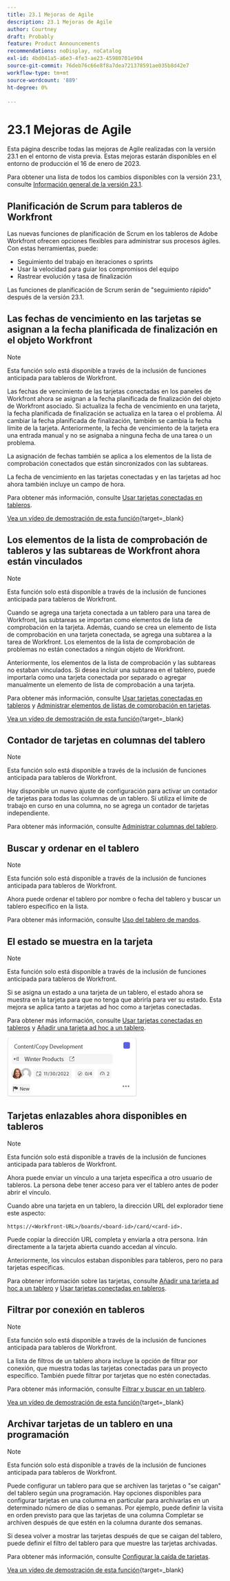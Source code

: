 ```yaml
---
title: 23.1 Mejoras de Agile
description: 23.1 Mejoras de Agile
author: Courtney
draft: Probably
feature: Product Announcements
recommendations: noDisplay, noCatalog
exl-id: 4bd041a5-a6e3-4fe3-ae23-45980701e904
source-git-commit: 76deb76c66e8f8a7dea721378591ae035b8d42e7
workflow-type: tm+mt
source-wordcount: '889'
ht-degree: 0%

---
```


# 23.1 Mejoras de Agile

Esta página describe todas las mejoras de Agile realizadas con la versión 23.1 en el entorno de vista previa. Estas mejoras estarán disponibles en el entorno de producción el 16 de enero de 2023.

Para obtener una lista de todos los cambios disponibles con la versión 23.1, consulte [Información general de la versión 23.1](/help/quicksilver/product-announcements/product-releases/23.1-release-activity/23-1-release-overview.md).

## Planificación de Scrum para tableros de Workfront

Las nuevas funciones de planificación de Scrum en los tableros de Adobe Workfront ofrecen opciones flexibles para administrar sus procesos ágiles. Con estas herramientas, puede:

* Seguimiento del trabajo en iteraciones o sprints
* Usar la velocidad para guiar los compromisos del equipo
* Rastrear evolución y tasa de finalización

Las funciones de planificación de Scrum serán de &quot;seguimiento rápido&quot; después de la versión 23.1.

## Las fechas de vencimiento en las tarjetas se asignan a la fecha planificada de finalización en el objeto Workfront

>[!NOTE]
>
>Esta función solo está disponible a través de la inclusión de funciones anticipada para tableros de Workfront.

Las fechas de vencimiento de las tarjetas conectadas en los paneles de Workfront ahora se asignan a la fecha planificada de finalización del objeto de Workfront asociado. Si actualiza la fecha de vencimiento en una tarjeta, la fecha planificada de finalización se actualiza en la tarea o el problema. Al cambiar la fecha planificada de finalización, también se cambia la fecha límite de la tarjeta. Anteriormente, la fecha de vencimiento de la tarjeta era una entrada manual y no se asignaba a ninguna fecha de una tarea o un problema.

La asignación de fechas también se aplica a los elementos de la lista de comprobación conectados que están sincronizados con las subtareas.

La fecha de vencimiento en las tarjetas conectadas y en las tarjetas ad hoc ahora también incluye un campo de hora.

Para obtener más información, consulte [Usar tarjetas conectadas en tableros](/help/quicksilver/agile/get-started-with-boards/connected-cards.md).

[Vea un vídeo de demostración de esta función](https://video.tv.adobe.com/v/3411952/){target=_blank}

## Los elementos de la lista de comprobación de tableros y las subtareas de Workfront ahora están vinculados

>[!NOTE]
>
>Esta función solo está disponible a través de la inclusión de funciones anticipada para tableros de Workfront.

Cuando se agrega una tarjeta conectada a un tablero para una tarea de Workfront, las subtareas se importan como elementos de lista de comprobación en la tarjeta. Además, cuando se crea un elemento de lista de comprobación en una tarjeta conectada, se agrega una subtarea a la tarea de Workfront. Los elementos de la lista de comprobación de problemas no están conectados a ningún objeto de Workfront.

Anteriormente, los elementos de la lista de comprobación y las subtareas no estaban vinculados. Si desea incluir una subtarea en el tablero, puede importarla como una tarjeta conectada por separado o agregar manualmente un elemento de lista de comprobación a una tarjeta.

Para obtener más información, consulte [Usar tarjetas conectadas en tableros](/help/quicksilver/agile/get-started-with-boards/connected-cards.md) y [Administrar elementos de listas de comprobación en tarjetas](/help/quicksilver/agile/get-started-with-boards/manage-checklist-items.md).

[Vea un vídeo de demostración de esta función](https://video.tv.adobe.com/v/3411951/){target=_blank}

## Contador de tarjetas en columnas del tablero

>[!NOTE]
>
>Esta función solo está disponible a través de la inclusión de funciones anticipada para tableros de Workfront.

Hay disponible un nuevo ajuste de configuración para activar un contador de tarjetas para todas las columnas de un tablero. Si utiliza el límite de trabajo en curso en una columna, no se agrega un contador de tarjetas independiente.

Para obtener más información, consulte [Administrar columnas del tablero](/help/quicksilver/agile/get-started-with-boards/manage-board-columns.md).

## Buscar y ordenar en el tablero

>[!NOTE]
>
>Esta función solo está disponible a través de la inclusión de funciones anticipada para tableros de Workfront.

Ahora puede ordenar el tablero por nombre o fecha del tablero y buscar un tablero específico en la lista.

Para obtener más información, consulte [Uso del tablero de mandos](/help/quicksilver/agile/get-started-with-boards/use-boards-page.md).

## El estado se muestra en la tarjeta

>[!NOTE]
>
>Esta función solo está disponible a través de la inclusión de funciones anticipada para tableros de Workfront.

Si se asigna un estado a una tarjeta de un tablero, el estado ahora se muestra en la tarjeta para que no tenga que abrirla para ver su estado. Esta mejora se aplica tanto a tarjetas ad hoc como a tarjetas conectadas.

Para obtener más información, consulte [Usar tarjetas conectadas en tableros](/help/quicksilver/agile/get-started-with-boards/connected-cards.md) y [Añadir una tarjeta ad hoc a un tablero](/help/quicksilver/agile/get-started-with-boards/add-card-to-board.md).

![estado en la tarjeta](/help/quicksilver/product-announcements/product-releases/assets/boards-connected-card-details-110922.png)

## Tarjetas enlazables ahora disponibles en tableros

>[!NOTE]
>
>Esta función solo está disponible a través de la inclusión de funciones anticipada para tableros de Workfront.

Ahora puede enviar un vínculo a una tarjeta específica a otro usuario de tableros. La persona debe tener acceso para ver el tablero antes de poder abrir el vínculo.

Cuando abre una tarjeta en un tablero, la dirección URL del explorador tiene este aspecto:

```
https://<Workfront-URL>/boards/<board-id>/card/<card-id>. 
```

Puede copiar la dirección URL completa y enviarla a otra persona. Irán directamente a la tarjeta abierta cuando accedan al vínculo.

Anteriormente, los vínculos estaban disponibles para tableros, pero no para tarjetas específicas.

Para obtener información sobre las tarjetas, consulte [Añadir una tarjeta ad hoc a un tablero](/help/quicksilver/agile/get-started-with-boards/add-card-to-board.md) y [Usar tarjetas conectadas en tableros](/help/quicksilver/agile/get-started-with-boards/connected-cards.md).

## Filtrar por conexión en tableros

>[!NOTE]
>
>Esta función solo está disponible a través de la inclusión de funciones anticipada para tableros de Workfront.

La lista de filtros de un tablero ahora incluye la opción de filtrar por conexión, que muestra todas las tarjetas conectadas para un proyecto específico. También puede filtrar por tarjetas que no estén conectadas.

Para obtener más información, consulte [Filtrar y buscar en un tablero](/help/quicksilver/agile/get-started-with-boards/filter-search-in-board.md).

[Vea un vídeo de demostración de esta función](https://video.tv.adobe.com/v/3412381/){target=_blank}

## Archivar tarjetas de un tablero en una programación

>[!NOTE]
>
>Esta función solo está disponible a través de la inclusión de funciones anticipada para tableros de Workfront.

Puede configurar un tablero para que se archiven las tarjetas o &quot;se caigan&quot; del tablero según una programación. Hay opciones disponibles para configurar tarjetas en una columna en particular para archivarlas en un determinado número de días o semanas. Por ejemplo, puede definir la visita en orden previsto para que las tarjetas de una columna Completar se archiven después de que estén en la columna durante dos semanas.

Si desea volver a mostrar las tarjetas después de que se caigan del tablero, puede definir el filtro del tablero para que muestre las tarjetas archivadas.

Para obtener más información, consulte [Configurar la caída de tarjetas](/help/quicksilver/agile/use-boards-agile-planning-tools/configure-card-falloff.md).

[Vea un vídeo de demostración de esta función](https://video.tv.adobe.com/v/3412323/){target=_blank}
